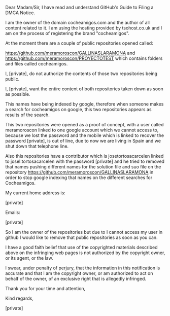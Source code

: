 Dear Madam/Sir,
I have read and understand GitHub's Guide to Filing a DMCA Notice.

I am the owner of the domain cocheamigos.com and the author of all content related to it. I am using the hosting provided by tsohost.co.uk and I am on the process of registering the brand "cocheamigos".

At the moment there are a couple of public repositories opened called:

https://github.com/meramoroscon/GALLINASLARAMONA and https://github.com/meramoroscon/PROYECTOTEST which contains folders and files called cocheamigos.

I, [private], do not authorize the contents of those two repositories being public.

I, [private], want the entire content of both repositories taken down as soon as possible.

This names have being indexed by google, therefore when someone makes a search for cocheamigos on google, this two repositories appears as results of the search. 

This two repositories were opened as a proof of concept, with a user called meramoroscon linked to one google account which we cannot access to, because we lost the password and the mobile which is linked to recover the password [private], is out of line, due to now we are living in Spain and we shut down that telephone line.

Also this repositories have a contributor which is josetortosacarcelen linked to josel.tortosacarcelen with the password [private] and  he tried to removed that names pushing different names for the solution file and suo file on the repository https://github.com/meramoroscon/GALLINASLARAMONA in order to stop google indexing that names on the different searches for Cocheamigos.

My current home address is:

[private]

Emails: 

[private]

So I am the owner of the repositories but due to I cannot access my user in github I would like to remove that public repositories as soon as you can.

I have a good faith belief that use of the copyrighted materials described above on the infringing web pages is not authorized by the copyright owner, or its agent, or the law.

I swear, under penalty of perjury, that the information in this notification is accurate and that I am the copyright owner, or am authorized to act on behalf of the owner, of an exclusive right that is allegedly infringed.

Thank you for your time and attention,

Kind regards,

[private]
